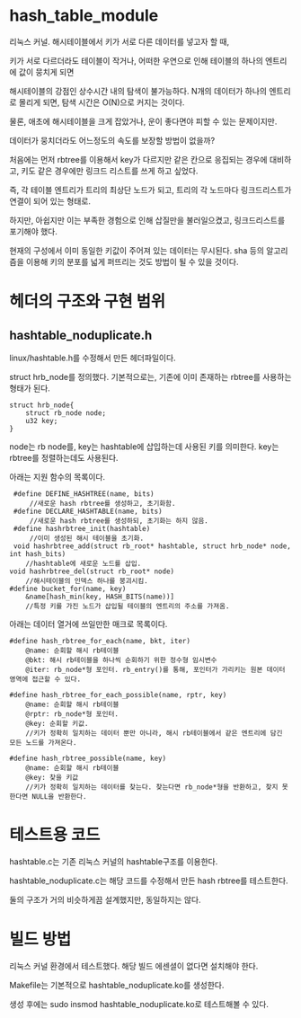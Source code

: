 # hash_table_module

리눅스 커널. 해시테이블에서 키가 서로 다른 데이터를 넣고자 할 때,

키가 서로 다르더라도 테이블이 작거나, 어떠한 우연으로 인해 테이블의 하나의 엔트리에 값이 뭉치게 되면

해시테이블의 강점인 상수시간 내의 탐색이 불가능하다. N개의 데이터가 하나의 엔트리로 몰리게 되면, 탐색 시간은 O(N)으로 커지는 것이다.

물론, 애초에 해시테이블을 크게 잡았거나, 운이 좋다면야 피할 수 있는 문제이지만.

데이터가 뭉치더라도 어느정도의 속도를 보장할 방법이 없을까?

처음에는 먼저 rbtree를 이용해서 key가 다르지만 같은 칸으로 응집되는 경우에 대비하고, 키도 같은 경우에만 링크드 리스트를 쓰게 하고 싶었다.

즉, 각 테이블 엔트리가 트리의 최상단 노드가 되고, 트리의 각 노드마다 링크드리스트가 연결이 되어 있는 형태로.

하지만, 아쉽지만 이는 부족한 경험으로 인해 삽질만을 불러일으켰고, 링크드리스트를 포기해야 했다.

현재의 구성에서 이미 동일한 키값이 주어져 있는 데이터는 무시된다. sha 등의 알고리즘을 이용해 키의 분포를 넓게 퍼뜨리는 것도 방법이 될 수 있을 것이다.

# 헤더의 구조와 구현 범위

 ## hashtable_noduplicate.h
 
 linux/hashtable.h를 수정해서 만든 헤더파일이다.
 
 struct hrb_node를 정의했다. 기본적으로는, 기존에 이미 존재하는 rbtree를 사용하는 형태가 된다.
 
    struct hrb_node{
        struct rb_node node;
        u32 key;
    }
 node는 rb node를, key는 hashtable에 삽입하는데 사용된 키를 의미한다. key는 rbtree를 정렬하는데도 사용된다.
 
 아래는 지원 함수의 목록이다.
 
     #define DEFINE_HASHTREE(name, bits)
         //새로운 hash rbtree를 생성하고, 초기화함.
     #define DECLARE_HASHTABLE(name, bits)
         //새로운 hash rbtree를 생성하되, 초기화는 하지 않음.
     #define hashrbtree_init(hashtable)
         //이미 생성된 해시 테이블을 초기화.
     void hashrbtree_add(struct rb_root* hashtable, struct hrb_node* node, int hash_bits)
        //hashtable에 새로운 노드를 삽입.
    void hashrbtree_del(struct rb_root* node)
        //해시테이블의 인덱스 하나를 붕괴시킴.
    #define bucket_for(name, key)
        &name[hash_min(key, HASH_BITS(name))]
        //특정 키를 가진 노드가 삽입될 테이블의 엔트리의 주소를 가져옴.
    
아래는 데이터 열거에 쓰일만한 매크로 목록이다.

    #define hash_rbtree_for_each(name, bkt, iter)
        @name: 순회할 해시 rb테이블
        @bkt: 해시 rb테이블을 하나씩 순회하기 위한 정수형 임시변수
        @iter: rb_node*형 포인터. rb_entry()를 통해, 포인터가 가리키는 원본 데이터 영역에 접근할 수 있다.
    
    #define hash_rbtree_for_each_possible(name, rptr, key)
        @name: 순회할 해시 rb테이블
        @rptr: rb_node*형 포인터.
        @key: 순회할 키값.
        //키가 정확히 일치하는 데이터 뿐만 아니라, 해시 rb테이블에서 같은 엔트리에 담긴 모든 노드를 가져온다.
        
    #define hash_rbtree_possible(name, key)
        @name: 순회할 해시 rb테이블
        @key: 찾을 키값
        //키가 정확히 일치하는 데이터를 찾는다. 찾는다면 rb_node*형을 반환하고, 찾지 못한다면 NULL을 반환한다.
    
# 테스트용 코드

hashtable.c는 기존 리눅스 커널의 hashtable구조를 이용한다.

hashtable_noduplicate.c는 해당 코드를 수정해서 만든 hash rbtree를 테스트한다.

둘의 구조가 거의 비슷하게끔 설계했지만, 동일하지는 않다. 

# 빌드 방법

리눅스 커널 환경에서 테스트했다. 해당 빌드 에센셜이 없다면 설치해야 한다.

Makefile는 기본적으로 hashtable_noduplicate.ko를 생성한다.

생성 후에는 sudo insmod hashtable_noduplicate.ko로 테스트해볼 수 있다.
